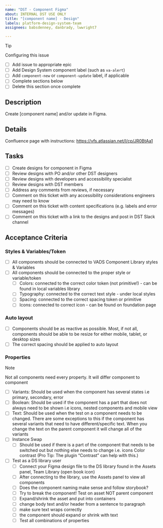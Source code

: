 ```yaml
---
name: "DST - Component Figma"
about: INTERNAL DST USE ONLY
title: "[component name] - Design"
labels: platform-design-system-team
assignees: babsdenney, danbrady, lwwright7

---
```


> [!TIP]
>
> Configuring this issue
>
> - [ ] Add issue to appropriate epic
> - [ ] Add Design System component label (such as `va-alert`)
> - [ ] Add `component-new` or `component-update` label, if applicable
> - [ ] Complete sections below
> - [ ] Delete this section once complete

## Description

Create [component name] and/or update in Figma.

## Details

Confluence page with instructions: https://vfs.atlassian.net/l/cp/JR0BtAa1

## Tasks

- [ ] Create designs for component in Figma
- [ ] Review designs with PO and/or other DST designers
- [ ] Review designs with developers and accessibility specialist
- [ ] Review designs with DST members
- [ ] Address any comments from reviews, if necessary
- [ ] Comment on this ticket with any accessibility considerations engineers may need to know
- [ ] Comment on this ticket with content specifications (e.g. labels and error messages)
- [ ] Comment on this ticket with a link to the designs and post in DST Slack channel

## Acceptance Criteria

### Styles & Variables/Token

- [ ] All components should be connected to VADS Component Library styles & Variables
- [ ] All components should be connected to the proper style or variable/token
  - [ ] Colors: connected to the correct color token (not primitive!) - can be found in local variables library
  - [ ] Typography: connected to the correct text style - under local styles
  - [ ] Spacing: connected to the correct spacing token or primitive
  - [ ] Icons: connected to correct icon - can be found on foundation page

### Auto layout

- [ ] Components should be as reactive as possible. Most, if not all, components should be able to be resize for either mobile, tablet, or desktop sizes
- [ ] The correct spacing should be applied to auto layout

### Properties

> [!NOTE]
>
> Not all components need every property. It will differ component to component

- [ ] Variants: Should be used when the component has several states i.e primary, secondary, error
- [ ] Boolean: Should be used if the component has a part that does not always need to be shown i.e icons, nested components and mobile view
- [ ] Text: Should be used when the test on a component needs to be changed. There are some exceptions to this if the component has several variants that need to have different/specific text. When you change the text on the parent component it will change all of the variants
- [ ] Instance Swap
  - [ ] Should be used if there is a part of the component that needs to be switched out but nothing else needs to change i.e. icons Color contrast (Pro Tip: The plugin “Contrast” can help with this.)
- [ ] Test as a DS library user
  - [ ] Connect your Figma design file to the DS library found in the Assets panel, Team Library (open book icon)
  - [ ] After connecting to the library, use the Assets panel to view all components
  - [ ] Does the component naming make sense and follow storybook?
  - [ ] Try to break the component! Test on asset NOT parent component
  - [ ] Expand/shrink the asset and put into containers
  - [ ]  change body text and/or header from a sentence to paragraph
  - [ ]  make sure text wraps correctly
  - [ ] the component should expand or shrink with text
  - [ ]  Test all combinations of properties
